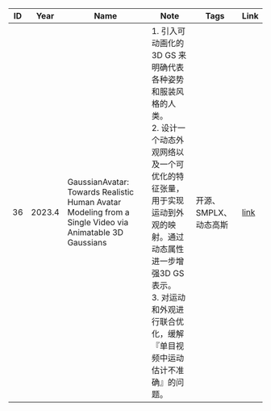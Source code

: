 |ID|Year|Name|Note|Tags|Link|
|---|---|---|---|---|---|
|36|2023.4|GaussianAvatar: Towards Realistic Human Avatar Modeling from a Single Video via Animatable 3D Gaussians|1. 引入可动画化的 3D GS 来明确代表各种姿势和服装风格的人类。<br> 2. 设计一个动态外观网络以及一个可优化的特征张量，用于实现运动到外观的映射。通过动态属性进一步增强3D GS表示。<br> 3. 对运动和外观进行联合优化，缓解『单目视频中运动估计不准确』的问题。 |开源、SMPLX、动态高斯|[link](https://caterpillarstudygroup.github.io/ReadPapers/36.html)|